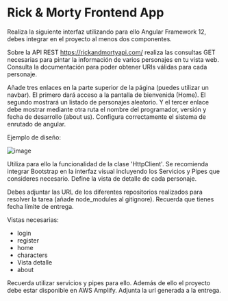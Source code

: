 # Rick & Morty Frontend App

Realiza la siguiente interfaz utilizando para ello Angular Framework 12, debes integrar en el proyecto al menos dos componentes.

Sobre la API REST https://rickandmortyapi.com/ realiza las consultas GET necesarias para pintar la información de varios personajes en tu vista web. Consulta la documentación para poder obtener URIs válidas para cada personaje. 

Añade tres enlaces en la parte superior de la página (puedes utilizar un navbar). El primero dará acceso a la pantalla de bienvenida (Home). El segundo mostrará un listado de personajes aleatorio. Y el tercer enlace debe mostrar mediante otra ruta el nombre del programador, versión y fecha de desarrollo (about us). Configura correctamente el sistema de enrutado de angular.

Ejemplo de diseño:

![image](https://github.com/xaco04/xvm-fe-gc-ta17-rick-and-morty-frontend-app-07-23/assets/93447803/941e8c97-4a9c-4ac8-a093-c2a613e44fa0)


Utiliza para ello la funcionalidad de la clase 'HttpClient'. Se recomienda integrar Bootstrap en la interfaz visual incluyendo los Servicios y Pipes que consideres necesario. Define la vista de detalle de cada personaje.

Debes adjuntar las URL de los diferentes repositorios realizados para resolver la tarea (añade node_modules al gitignore). Recuerda que tienes fecha límite de entrega. 

Vistas necesarias: 
- login
- register
- home
- characters
- Vista detalle
- about


Recuerda utilizar servicios y pipes para ello. Además de ello el proyecto debe estar disponible en AWS Amplify. Adjunta la url generada a la entrega.
